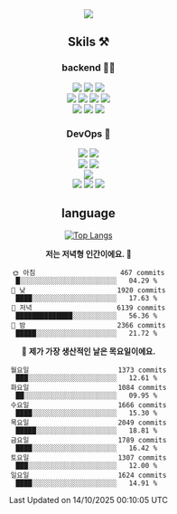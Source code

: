 <div align="center">

<a href="https://hhpluscertificateofcompletion.oopy.io/">
  <img src="https://static.spartacodingclub.kr/hanghae99/plus/completion/badge_black.svg" />
</a>

## Skils ⚒️

### backend 🧑‍💻
  
<img src="https://img.shields.io/badge/Java-FF6600?style=flat-square&logo=buymeacoffee&logoColor=white"/>
<img src="https://img.shields.io/badge/Go-0099FF?style=flat-square&logo=go&logoColor=white"/>
<img src="https://img.shields.io/badge/Kotlin-7F52FF?style=flat-square&logo=kotlin&logoColor=white"/>
  
  
<br />
  
<img src="https://img.shields.io/badge/Spring-339933?style=flat-square&logo=Spring&logoColor=white"/>
<img src="https://img.shields.io/badge/Spring Boot-339933?style=flat-square&logo=Spring Boot&logoColor=white"/>
<img src="https://img.shields.io/badge/Spring Security-339933?style=flat-square&logo=Spring Security&logoColor=white"/>
  
<img src="https://img.shields.io/badge/Spring Data JPA-339933?style=flat-square&logo=Hibernate&logoColor=white"/>

<br />
  
  <img src="https://img.shields.io/badge/mysql-0099FF?style=flat-square&logo=mysql&logoColor=white"/>
  <img src="https://img.shields.io/badge/mariadb-0099FF?style=flat-square&logo=mariadb&logoColor=white"/>
  <img src="https://img.shields.io/badge/mongoDB-47A248?style=flat-square&logo=mongodb&logoColor=white"/>
  
  
### DevOps 🚀
  
  <img src="https://img.shields.io/badge/docker-2496ED?style=flat-square&logo=docker&logoColor=white"/>
  <img src="https://img.shields.io/badge/kubernetes-326CE5?style=flat-square&logo=kubernetes&logoColor=white"/>
  
  <br />
  
  <img src="https://img.shields.io/badge/Github Actions-2088FF?style=flat-square&logo=githubactions&logoColor=white"/>
  <img src="https://img.shields.io/badge/Jenkins-D24939?style=flat-square&logo=jenkins&logoColor=white"/>
  
  
  <br />
  <img src="https://img.shields.io/badge/terraform-7B42BC?style=flat-square&logo=terraform&logoColor=white"/>
  
  <br />
  <img src="https://img.shields.io/badge/Amazon AWS-232F3E?style=flat-square&logo=Amazon AWS&logoColor=white"/>

  <img src="https://img.shields.io/badge/GCP-4285F4?style=flat-square&logo=googlecloud&logoColor=white"/>
  <img src="https://img.shields.io/badge/NCP-03C75A?style=flat-square&logo=naver&logoColor=white"/>
  
  
## language

[![Top Langs](https://github-readme-stats.vercel.app/api/top-langs/?username=zxcv9203&hide=html&exclude_repo=zxcv9203.github.io,golB&theme=grate-gatsby)](https://github.com/zxcv9203/github-readme-stats)
  
<!--START_SECTION:waka-->
**저는 저녁형 인간이에요. 🦉** 

```text
🌞 아침                     467 commits         █░░░░░░░░░░░░░░░░░░░░░░░░   04.29 % 
🌆 낮　                     1920 commits        ████░░░░░░░░░░░░░░░░░░░░░   17.63 % 
🌃 저녁                     6139 commits        ██████████████░░░░░░░░░░░   56.36 % 
🌙 밤　                     2366 commits        █████░░░░░░░░░░░░░░░░░░░░   21.72 % 
```
📅 **제가 가장 생산적인 날은 목요일이에요.** 

```text
월요일                      1373 commits        ███░░░░░░░░░░░░░░░░░░░░░░   12.61 % 
화요일                      1084 commits        ██░░░░░░░░░░░░░░░░░░░░░░░   09.95 % 
수요일                      1666 commits        ████░░░░░░░░░░░░░░░░░░░░░   15.30 % 
목요일                      2049 commits        █████░░░░░░░░░░░░░░░░░░░░   18.81 % 
금요일                      1789 commits        ████░░░░░░░░░░░░░░░░░░░░░   16.42 % 
토요일                      1307 commits        ███░░░░░░░░░░░░░░░░░░░░░░   12.00 % 
일요일                      1624 commits        ████░░░░░░░░░░░░░░░░░░░░░   14.91 % 
```



 Last Updated on 14/10/2025 00:10:05 UTC
<!--END_SECTION:waka-->
  
</div>

